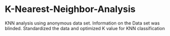 # K-Nearest-Neighbor-Analysis
KNN analysis using anonymous data set. Information on the Data set was blinded.  Standardized the data and optimized K value for KNN classification
